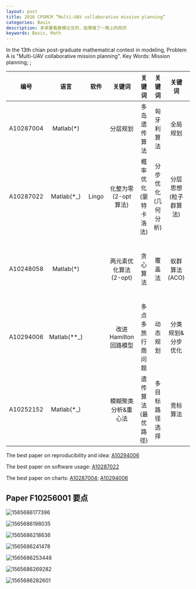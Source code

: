 ```yaml
---
layout: post
title: 2016 CPGMCM “Multi-UAV collaborative mission planning”
categories: Basis
description: 本来要看数模论文的，结果做了一晚上的网页
keywords: Basis, Math
---
```


In the 13th chian post-graduate mathematical contest in modeling, Problem A is "Multi-UAV collaborative mission planning".   Key Words: Mission planning; ; 

| 编号 | 语言 | 软件 | 关键词 | 关键词 | 关键词 | 关键词| 关键词 |
| :----: | :----: | :----: | :----: | :----: | :----: | :----: | :----: |
| A10287004 | Matlab(*) |       |        分层规划        |     多岛遗传算法     |     匈牙利算法     |       全局规划       |   算法复杂度   |
| A10287022 | Matlab(*_)  | Lingo |  化整为零(2-opt算法)   | 概率优化(蒙特卡洛法) | 分步优化(几何分析) | 分层思想(粒子群算法) |                |
| A10248058 |  Matlab(*)  |       | 两元素优化算法(2-opt)  |       贪心算法       |       覆盖法       |    蚁群算法(ACO)     | 最近邻贪心算法 |
| A10294006 | Matlab(**_) |       | 改进 Hamilton 回路模型 |   多点多旅行商问题   |      动态规划      |  分类规划&分步优化   |   改良圈算法   |
| A10252152 | Matlab(*_)  |       |  模糊聚类分析&重心法   |  遗传算法(最优路径)  |   多目标路径选择   |       竞标算法       |目标分配|

The best paper on reproducibility and idea: [A10294006](/papers/A10294006.pdf)

The best paper on software usage: [A10287022](/papers/A10287022.pdf)

The best paper on charts: [A10287004](/papers/A10287004.pdf); [A10294006](/papers/A10294006.pdf)

## Paper F10256001 要点

![1565686177396](/typora-user-images/1565686177396.png)

![1565686198035](/typora-user-images/1565686198035.png)

![1565686218636](/typora-user-images/1565686218636.png)

![1565686241478](/typora-user-images/1565686241478.png)

![1565686253448](/typora-user-images/1565686253448.png)

![1565686269282](/typora-user-images/1565686269282.png)

![1565686282601](/typora-user-images/1565686282601.png)

